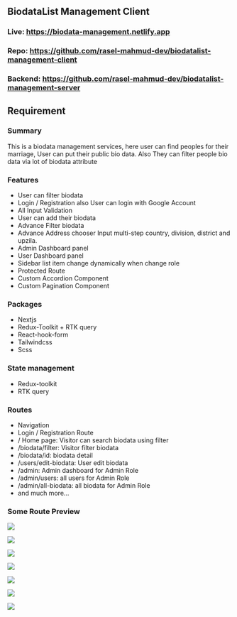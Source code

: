 ## BiodataList Management Client 



### Live: https://biodata-management.netlify.app
### Repo: https://github.com/rasel-mahmud-dev/biodatalist-management-client
### Backend: https://github.com/rasel-mahmud-dev/biodatalist-management-server

## Requirement 

### Summary
This is a biodata management services, here user can find peoples for their marriage, 
User can put their public bio data.
Also They can filter people bio data via lot of biodata attribute

### Features 
- User can filter biodata
- Login / Registration also User can login with Google Account
- All Input Validation
- User can add their biodata 
- Advance Filter biodata 
- Advance Address chooser Input multi-step country, division, district and upzila.
- Admin Dashboard panel 
- User Dashboard panel 
- Sidebar list item change dynamically when change role
- Protected Route
- Custom Accordion Component
- Custom Pagination Component


### Packages 
- Nextjs
- Redux-Toolkit + RTK query
- React-hook-form
- Tailwindcss 
- Scss



### State management 
- Redux-toolkit
- RTK query


### Routes
- Navigation 
- Login / Registration Route
- / Home page: Visitor can search biodata using filter
- /biodata/filter: Visitor filter biodata 
- /biodata/id: biodata detail 
- /users/edit-biodata: User edit biodata 
- /admin: Admin dashboard for Admin Role
- /admin/users: all users  for Admin Role
- /admin/all-biodata: all biodata  for Admin Role
- and much more...




### Some Route Preview

![](public/thumbs/localhost_3000_(8)copy.webp)

![](public/thumbs/localhost_3000_(12)copy.webp)

![](public/thumbs/localhost_3000_(9)copy.webp)

![](public/thumbs/localhost_3000_(13)copy.webp)

![](public/thumbs/localhost_3000_admin_all-biodatacopy.webp)

![](public/thumbs/2023-02-02_193442copy.webp)

![](public/thumbs/2023-02-02_191932copy.webp)





